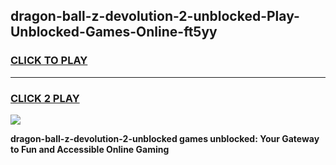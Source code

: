 
## dragon-ball-z-devolution-2-unblocked-Play-Unblocked-Games-Online-ft5yy
<h3>
<a href="https://premium76.site?title=dragon-ball-z-devolution-2-unblocked&ref=25A">CLICK TO PLAY</a></h3>
<hr>

<h3>
<a href="https://premium76.site?title=dragon-ball-z-devolution-2-unblocked&ref=25A">CLICK 2 PLAY</a>
  
</h3>

<a href="https://premium76.site?title=dragon-ball-z-devolution-2-unblocked&ref=25A"><img src="https://clearcache.store/games.png"></a>


**dragon-ball-z-devolution-2-unblocked games unblocked: Your Gateway to Fun and Accessible Online Gaming**
